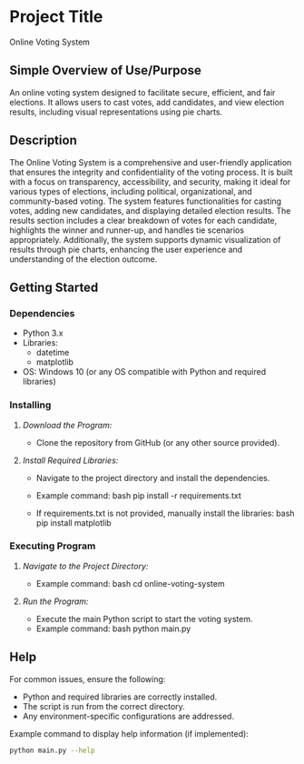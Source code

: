 # Project Title
Online Voting System

## Simple Overview of Use/Purpose
An online voting system designed to facilitate secure, efficient, and fair elections. It allows users to cast votes, add candidates, and view election results, including visual representations using pie charts.

## Description
The Online Voting System is a comprehensive and user-friendly application that ensures the integrity and confidentiality of the voting process. It is built with a focus on transparency, accessibility, and security, making it ideal for various types of elections, including political, organizational, and community-based voting. The system features functionalities for casting votes, adding new candidates, and displaying detailed election results. The results section includes a clear breakdown of votes for each candidate, highlights the winner and runner-up, and handles tie scenarios appropriately. Additionally, the system supports dynamic visualization of results through pie charts, enhancing the user experience and understanding of the election outcome.

## Getting Started

### Dependencies
- Python 3.x
- Libraries:
  - datetime
  - matplotlib
- OS: Windows 10 (or any OS compatible with Python and required libraries)

### Installing
1. *Download the Program:*
   - Clone the repository from GitHub (or any other source provided).
   
     
2. *Install Required Libraries:*
   - Navigate to the project directory and install the dependencies.
   - Example command:
     bash
     pip install -r requirements.txt
     
   - If requirements.txt is not provided, manually install the libraries:
     bash
     pip install matplotlib
     

### Executing Program
1. *Navigate to the Project Directory:*
   - Example command:
     bash
     cd online-voting-system
     
2. *Run the Program:*
   - Execute the main Python script to start the voting system.
   - Example command:
     bash
     python main.py
     

## Help
For common issues, ensure the following:
- Python and required libraries are correctly installed.
- The script is run from the correct directory.
- Any environment-specific configurations are addressed.

Example command to display help information (if implemented):
```bash
python main.py --help
